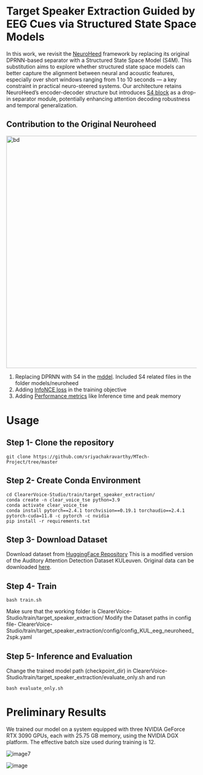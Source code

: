 # Target Speaker Extraction Guided by EEG Cues via Structured State Space Models

In this work, we revisit the [NeuroHeed](https://ieeexplore.ieee.org/stamp/stamp.jsp?arnumber=10683957) framework by replacing its original DPRNN-based separator with a Structured State Space Model (S4M).  This substitution aims to explore whether structured state space models can better capture the alignment between neural and acoustic features, especially over short windows ranging from 1 to 10 seconds — a key constraint in practical neuro-steered systems. Our architecture retains NeuroHeed’s encoder-decoder structure but introduces [S4 block](https://arxiv.org/pdf/2305.16932) as a drop-in separator module, potentially enhancing attention decoding robustness and temporal generalization.

## Contribution to the Original Neuroheed 

<img width="613" alt="bd" src="https://github.com/user-attachments/assets/d6ecad24-4c1a-49bb-94c3-0ca3a8e34fb0" />


1. Replacing DPRNN with S4 in the [mddel](https://github.com/modelscope/ClearerVoice-Studio/tree/main/train/target_speaker_extraction/models/neuroheed). Included S4 related files in the folder models/neuroheed
2. Adding [InfoNCE loss](https://github.com/modelscope/ClearerVoice-Studio/blob/main/train/target_speaker_extraction/solver.py) in the training objective
3. Adding [Performance metrics](https://github.com/modelscope/ClearerVoice-Studio/blob/main/train/target_speaker_extraction/solver.py) like Inference time and peak memory

# Usage

## Step 1- Clone the repository 
```
git clone https://github.com/sriyachakravarthy/MTech-Project/tree/master
```
## Step 2- Create Conda Environment
```
cd ClearerVoice-Studio/train/target_speaker_extraction/
conda create -n clear_voice_tse python=3.9
conda activate clear_voice_tse
conda install pytorch==2.4.1 torchvision==0.19.1 torchaudio==2.4.1  pytorch-cuda=11.8 -c pytorch -c nvidia
pip install -r requirements.txt
```

## Step 3- Download Dataset

Download dataset from [HuggingFace Repository](https://huggingface.co/datasets/alibabasglab/KUL-mix)
This is a modified version of the Auditory Attention Detection Dataset KULeuven. Original data can be downloaded [here](https://zenodo.org/records/4004271).

## Step 4- Train

```
bash train.sh
```

Make sure that the working folder is ClearerVoice-Studio/train/target_speaker_extraction/ 
Modify the Dataset paths in config file- ClearerVoice-Studio/train/target_speaker_extraction/config/config_KUL_eeg_neuroheed_2spk.yaml

## Step 5- Inference and Evaluation

Change the trained model path (checkpoint_dir) in ClearerVoice-Studio/train/target_speaker_extraction/evaluate_only.sh and run

```
bash evaluate_only.sh
```

# Preliminary Results

We trained our model on a system equipped with three NVIDIA GeForce RTX 3090 GPUs, each with 25.75 GB memory, using the NVIDIA DGX platform. The effective batch size used during training is 12.

![image7](https://github.com/user-attachments/assets/77885b8b-5aec-4393-813f-6c229dcf9e54)

![image](https://github.com/user-attachments/assets/fcb5774c-1b43-4cd8-a715-a16638038bd4)
